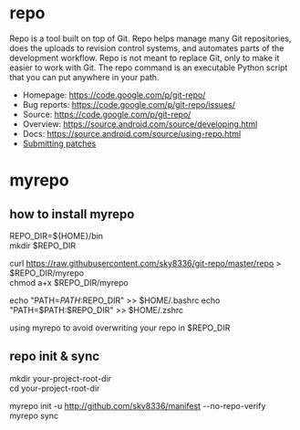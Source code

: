 # repo

Repo is a tool built on top of Git.  Repo helps manage many Git repositories,
does the uploads to revision control systems, and automates parts of the
development workflow.  Repo is not meant to replace Git, only to make it
easier to work with Git.  The repo command is an executable Python script
that you can put anywhere in your path.

* Homepage: https://code.google.com/p/git-repo/
* Bug reports: https://code.google.com/p/git-repo/issues/
* Source: https://code.google.com/p/git-repo/
* Overview: https://source.android.com/source/developing.html
* Docs: https://source.android.com/source/using-repo.html
* [Submitting patches](./SUBMITTING_PATCHES.md)

# myrepo
## how to install myrepo
REPO_DIR=${HOME}/bin  
mkdir $REPO_DIR  

curl https://raw.githubusercontent.com/sky8336/git-repo/master/repo > $REPO_DIR/myrepo  
chmod a+x $REPO_DIR/myrepo  

echo "PATH=$PATH:$REPO_DIR" >> $HOME/.bashrc  
echo "PATH=$PATH:$REPO_DIR" >> $HOME/.zshrc  

using myrepo to avoid overwriting your repo in $REPO_DIR  

## repo init & sync
mkdir your-project-root-dir  
cd your-project-root-dir  

myrepo init -u http://github.com/sky8336/manifest --no-repo-verify  
myrepo sync  
